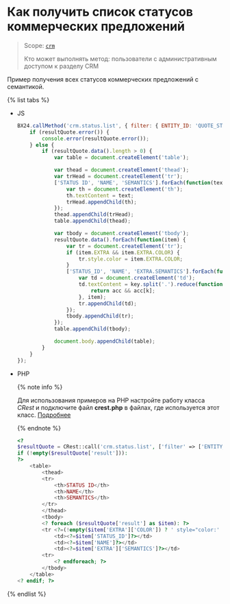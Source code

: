 # Как получить список статусов коммерческих предложений

> Scope: [`crm`](../../../api-reference/scopes/permissions.md)
>
> Кто может выполнять метод: пользователи с административным доступом к разделу CRM

Пример получения всех статусов коммерческих предложений с семантикой.

{% list tabs %}

- JS

    ```javascript
    BX24.callMethod('crm.status.list', { filter: { ENTITY_ID: 'QUOTE_STATUS' } }, function(resultQuote) {
        if (resultQuote.error()) {
            console.error(resultQuote.error());
        } else {
            if (resultQuote.data().length > 0) {
                var table = document.createElement('table');

                var thead = document.createElement('thead');
                var trHead = document.createElement('tr');
                ['STATUS ID', 'NAME', 'SEMANTICS'].forEach(function(text) {
                    var th = document.createElement('th');
                    th.textContent = text;
                    trHead.appendChild(th);
                });
                thead.appendChild(trHead);
                table.appendChild(thead);

                var tbody = document.createElement('tbody');
                resultQuote.data().forEach(function(item) {
                    var tr = document.createElement('tr');
                    if (item.EXTRA && item.EXTRA.COLOR) {
                        tr.style.color = item.EXTRA.COLOR;
                    }
                    ['STATUS_ID', 'NAME', 'EXTRA.SEMANTICS'].forEach(function(key) {
                        var td = document.createElement('td');
                        td.textContent = key.split('.').reduce(function(acc, k) {
                            return acc && acc[k];
                        }, item);
                        tr.appendChild(td);
                    });
                    tbody.appendChild(tr);
                });
                table.appendChild(tbody);

                document.body.appendChild(table);
            }
        }
    });
    ```

- PHP

    {% note info %}

    Для использования примеров на PHP настройте работу класса *CRest* и подключите файл **crest.php** в файлах, где используется этот класс. [Подробнее](../../../how-to-use-examples.md)

    {% endnote %}

    ```php
    <?
    $resultQuote = CRest::call('crm.status.list', ['filter' => ['ENTITY_ID' => 'QUOTE_STATUS']]);
    if (!empty($resultQuote['result'])):
    ?>
        <table>
            <thead>
            <tr>
                <th>STATUS ID</th>
                <th>NAME</th>
                <th>SEMANTICS</th>
            </tr>
            </thead>
            <tbody>
            <? foreach ($resultQuote['result'] as $item): ?>
            <tr <?=(!empty($item['EXTRA']['COLOR']) ? ' style="color:' . $item['EXTRA']['COLOR'] . '"' : '');?>>
                <td><?=$item['STATUS_ID']?></td>
                <td><?=$item['NAME']?></td>
                <td><?=$item['EXTRA']['SEMANTICS']?></td>
            <tr>
                <? endforeach; ?>
            </tbody>
        </table>
    <? endif; ?>
    ```

{% endlist %}
